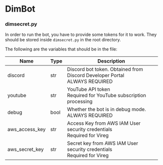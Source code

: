 # DimBot
### dimsecret.py
In order to run the bot, you have to provide some tokens for it to work.
They should be stored inside `dimsecret.py` in the root directory.

The following are the variables that should be in the file:

| Name              | Type | Description                                                               |
|-------------------|------|---------------------------------------------------------------------------|
| discord           | str  | Discord bot token. Obtained from Discord Developer Portal<br>ALWAYS REQUIRED |
| youtube           | str  | YouTube API token<br>Required for YouTube subscription processing            |
| debug             | bool | Whether the bot is in debug mode.<br>ALWAYS REQUIRED                         |
| aws_access_key    | str  | Access Key from AWS IAM User security credentials<br>Required for Vireg  |
| aws_secret_key    | str  | Secret key from AWS IAM User security credentials<br>Required for Vireg  |